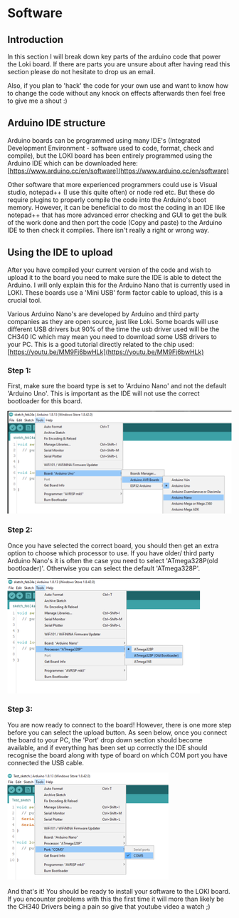 # Software

## Introduction

In this section I will break down key parts of the arduino code that power the Loki board. If there are parts you are unsure about after having read this section please do not hesitate to drop us an email.

Also, if you plan to 'hack' the code for your own use and want to know how to change the code without any knock on effects afterwards then feel free to give me a shout :\) 

## Arduino IDE structure

Arduino boards can be programmed using many IDE's \(Integrated Development Environment - software used to code, format, check and compile\), but the LOKI board has been entirely programmed using the Arduino IDE which can be downloaded here: [https://www.arduino.cc/en/software](https://www.arduino.cc/en/software) 

Other software that more experienced programmers could use is Visual studio, notepad++ \(I use this quite often\) or node red etc.  But these do require plugins to properly compile the code into the Arduino's boot memory. However, it can be beneficial to do most the coding in an IDE like notepad++ that has more advanced error checking and GUI to get the bulk of the work done and then port the code \(Copy and paste\) to the Arduino IDE to then check it compiles. There isn't really a right or wrong way. 

## Using the IDE to upload

After you have compiled your current version of the code and wish to upload it to the board you need to make sure the IDE is able to detect the Arduino. I will only explain this for the Arduino Nano that is currently used in LOKI. These boards use a 'Mini USB' form factor cable to upload, this is a crucial tool. 

Various Arduino Nano's are developed by Arduino and third party companies as they are open source, just like Loki. Some boards will use different USB drivers but 90% of the time the usb driver used will be the CH340 IC which may mean you need to download some USB drivers to your PC. This is a good tutorial directly related to the chip used: [https://youtu.be/MM9Fj6bwHLk](https://youtu.be/MM9Fj6bwHLk)

### Step 1:

First, make sure the board type is set to 'Arduino Nano' and not the default 'Arduino Uno'. This is important as the IDE will not use the correct bootloader for this board. 

![](../../.gitbook/assets/board-selection.png)

### Step 2:

Once you have selected the correct board, you should then get an extra option to choose which processor to use. If you have older/ third party Arduino Nano's it is often the case you need to select 'ATmega328P\(old bootloader\)'. Otherwise you can select the default 'ATmega328P'. 

![](../../.gitbook/assets/processor-selection.png)

### Step 3:

You are now ready to connect to the board! However, there is one more step before you can select the upload button. As seen below, once you connect the board to your PC, the 'Port' drop down section should become available, and if everything has been set up correctly the IDE should recognise the board along with type of board on which COM port you have connected the USB cable.

![](../../.gitbook/assets/port-selection.png)

And that's it! You should be ready to install your software to the LOKI board. If you encounter problems with this the first time it will more than likely be the CH340 Drivers being a pain so give that youtube video a watch ;\)



